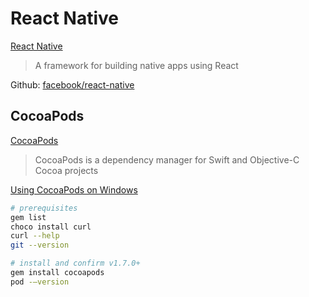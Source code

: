 # React Native

[React Native](https://reactnative.dev/)
> A framework for building native apps using React

Github: [facebook/react-native](https://github.com/facebook/react-native)

## CocoaPods

[CocoaPods](https://cocoapods.org/)
> CocoaPods is a dependency manager for Swift and Objective-C Cocoa projects

[Using CocoaPods on Windows](https://medium.com/@airtdave/cocoapods-dec471735f51)

```bash
# prerequisites
gem list
choco install curl
curl --help
git --version

# install and confirm v1.7.0+
gem install cocoapods
pod -—version
```

